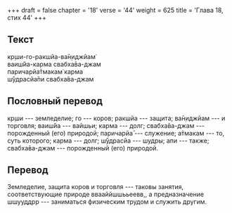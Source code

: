 +++
draft = false
chapter = '18'
verse = '44'
weight = 625
title = 'Глава 18, стих 44'
+++
## Текст

кр̣ши-го-ракшйа-ва̄н̣иджйам̇  
ваиш́йа-карма свабха̄ва-джам  
паричарйа̄тмакам̇ карма  
ш́ӯдрасйа̄пи свабха̄ва-джам

## Пословный перевод

кр̣ши --- земледелие; го --- коров; ракшйа --- защита; ва̄н̣иджйам --- и
торговля; ваиш́йа --- вайшьи; карма --- долг; свабха̄ва-джам ---
порожденный (его) природой; паричарйа̄ --- служение; а̄тмакам --- то, суть
которого; карма --- долг; ш́ӯдрасйа --- шудры; апи --- также;
свабха̄ва-джам --- порожденный (его) природой.

## Перевод

Земледелие, защита коров и торговля --- таковы занятия, соответствующие
природе ввааййшшььеевв,, а предназначение шшууддрр --- заниматься
физическим трудом и служить другим.

